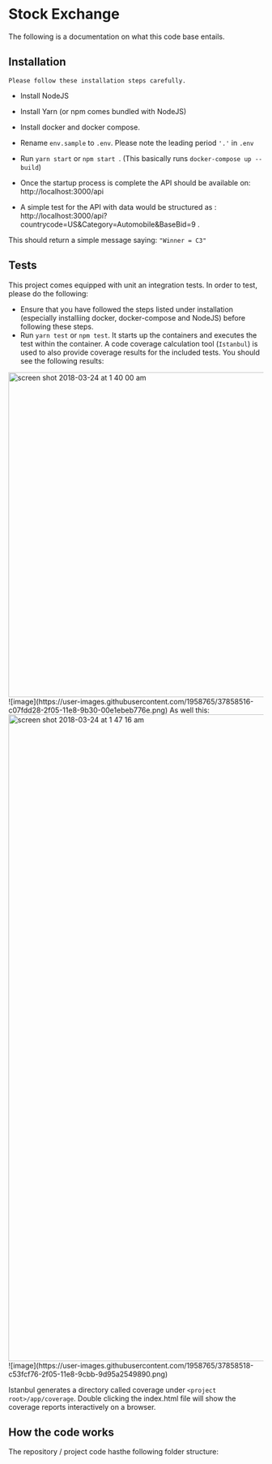 # Stock Exchange

The following is a documentation on what this code base entails.

## Installation

    Please follow these installation steps carefully. 
 - Install NodeJS
 - Install Yarn (or npm comes bundled with NodeJS)
 - Install docker and docker compose.
 - Rename `env.sample` to `.env`. Please note the leading period `'.'` in `.env`
 - Run `yarn start` or `npm start `. (This basically runs `docker-compose up --build`)
 - Once the startup process is complete the API should be available on: http://localhost:3000/api

- A simple test for the API with data would be structured as :
    http://localhost:3000/api?countrycode=US&Category=Automobile&BaseBid=9 .

This should return a simple message saying: `"Winner = C3"`


## Tests

This project comes equipped with unit an integration tests.
In order to test, please do the following:

- Ensure that you have followed the steps listed under installation (especially installiing docker, docker-compose and NodeJS) before following these steps.
- Run `yarn test` or `npm test`. It starts up the containers and executes the test within the container. A code coverage calculation tool (`Istanbul`) is used to also provide coverage results for the included tests.
 You should see the following results:

 <img width="642" alt="screen shot 2018-03-24 at 1 40 00 am" src="https://user-images.githubusercontent.com/1958765/37858516-c07fdd28-2f05-11e8-9b30-00e1ebeb776e.png">
![image](https://user-images.githubusercontent.com/1958765/37858516-c07fdd28-2f05-11e8-9b30-00e1ebeb776e.png)
As well this:

<img width="1278" alt="screen shot 2018-03-24 at 1 47 16 am" src="https://user-images.githubusercontent.com/1958765/37858518-c53fcf76-2f05-11e8-9cbb-9d95a2549890.png"> 
![image](https://user-images.githubusercontent.com/1958765/37858518-c53fcf76-2f05-11e8-9cbb-9d95a2549890.png)

Istanbul generates a directory called coverage under `<project root>/app/coverage`.
Double clicking the index.html file will show the coverage reports interactively on a browser.

## How the code works
The repository / project code hasthe following folder structure:

